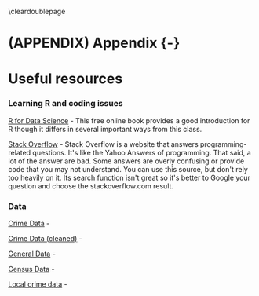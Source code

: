 
\cleardoublepage 

# (APPENDIX) Appendix {-}

# Useful resources

### Learning R and coding issues

[R for Data Science](http://r4ds.had.co.nz/) - This free online book provides a good introduction for R though it differs in several important ways from this class.


[Stack Overflow](http://stackoverflow.com/) - Stack Overflow is a website that answers programming-related questions. It's like the Yahoo Answers of programming. That said, a lot of the answer are bad. Some answers are overly confusing or provide code that you may not understand. You can use this source, but don't rely too heavily on it. Its search function isn't great so it's better to Google your question and choose the stackoverflow.com result. 


### Data

[Crime Data](https://www.icpsr.umich.edu/icpsrweb/content/NACJD/index.html) - 

[Crime Data (cleaned)](http://crimedatatool.com/data) - 

[General Data](https://www.icpsr.umich.edu/icpsrweb/) - 

[Census Data](https://usa.ipums.org/usa/) - 

[Local crime data](https://www.policedatainitiative.org/datasets/) - 

